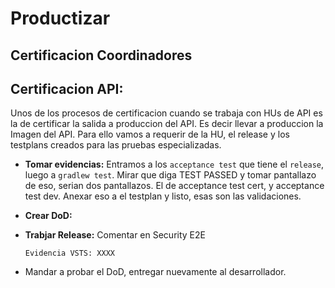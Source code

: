 # Productizar
## Certificacion Coordinadores
## Certificacion API:
Unos de los procesos de certificacion cuando se trabaja con HUs de API es la de certificar la salida a produccion del API. Es decir llevar a produccion la Imagen del API. Para ello vamos a requerir de la HU, el release y los testplans creados para las pruebas especializadas.
- **Tomar evidencias:** Entramos a los `acceptance test` que tiene el `release`, luego a `gradlew test`. Mirar que diga TEST PASSED y tomar pantallazo de eso, serian dos pantallazos. El de acceptance test cert, y acceptance test dev. Anexar eso a el testplan y listo, esas son las validaciones.
- **Crear DoD:**
- **Trabjar Release:** Comentar en Security E2E 
    
      Evidencia VSTS: XXXX
- Mandar a probar el DoD, entregar nuevamente al desarrollador.
